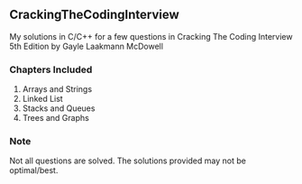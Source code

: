 ## CrackingTheCodingInterview
My solutions in C/C++ for a few questions in Cracking The Coding Interview 5th Edition by Gayle Laakmann McDowell

### Chapters Included
1. Arrays and Strings
2. Linked List
3. Stacks and Queues
4. Trees and Graphs

### Note
Not all questions are solved. The solutions provided may not be optimal/best.

